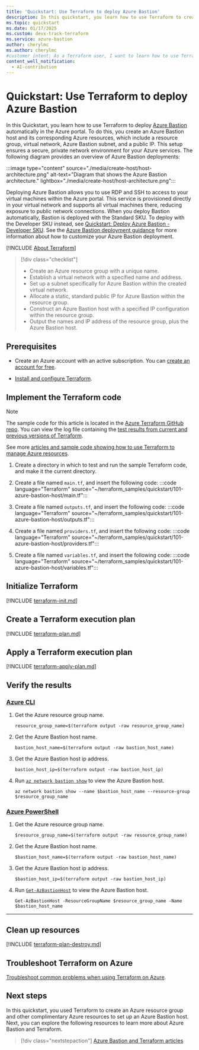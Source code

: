 ```yaml
---
title: 'Quickstart: Use Terraform to deploy Azure Bastion'
description: In this quickstart, you learn how to use Terraform to create Azure resources for an Azure Bastion deployment.'
ms.topic: quickstart
ms.date: 01/17/2025
ms.custom: devx-track-terraform
ms.service: azure-bastion
author: cherylmc
ms.author: cherylmc
#customer intent: As a Terraform user, I want to learn how to use Terraform to create Azure resources that set up Azure Bastion host. The Azure resources in an Azure Bastion deployment include an Azure resource group, a virtual network, an Azure Bastion subnet, a public IP, and an Azure Bastion host.
content_well_notification: 
  - AI-contribution
---
```


# Quickstart: Use Terraform to deploy Azure Bastion

In this Quickstart, you learn how to use Terraform to deploy [Azure Bastion](bastion-overview.md) automatically in the Azure portal. To do this, you create an Azure Bastion host and its corresponding Azure resources, which include a resource group, virtual network, Azure Bastion subnet, and a public IP. This setup ensures a secure, private network environment for your Azure services. The following diagram provides an overview of Azure Bastion deployments:

:::image type="content" source="./media/create-host/host-architecture.png" alt-text="Diagram that shows the Azure Bastion architecture." lightbox="./media/create-host/host-architecture.png":::

Deploying Azure Bastion allows you to use RDP and SSH to access to your virtual machines within the Azure portal. This service is provisioned directly in your virtual network and supports all virtual machines there, reducing exposure to public network connections. When you deploy Bastion automatically, Bastion is deployed with the Standard SKU. To deploy with the Developer SKU instead, see [Quickstart: Deploy Azure Bastion - Developer SKU](quickstart-developer-sku.md). See the [Azure Bastion deployment guidance](quickstart-host-portal.md) for more information about how to customize your Azure Bastion deployment.

[!INCLUDE [About Terraform](~/azure-dev-docs-pr/articles/terraform/includes/abstract.md)]

> [!div class="checklist"]
> * Create an Azure resource group with a unique name.
> * Establish a virtual network with a specified name and address.
> * Set up a subnet specifically for Azure Bastion within the created virtual network.
> * Allocate a static, standard public IP for Azure Bastion within the resource group.
> * Construct an Azure Bastion host with a specified IP configuration within the resource group.
> * Output the names and IP address of the resource group, plus the Azure Bastion host.

## Prerequisites

- Create an Azure account with an active subscription. You can [create an account for free](https://azure.microsoft.com/free/?WT.mc_id=A261C142F).

- [Install and configure Terraform](/azure/developer/terraform/quickstart-configure).

## Implement the Terraform code

> [!NOTE]
> The sample code for this article is located in the [Azure Terraform GitHub repo](https://github.com/Azure/terraform/tree/master/quickstart/101-azure-bastion-host). You can view the log file containing the [test results from current and previous versions of Terraform](https://github.com/Azure/terraform/tree/master/quickstart/101-azure-bastion-host/TestRecord.md).
> 
> See more [articles and sample code showing how to use Terraform to manage Azure resources](/azure/terraform).

1. Create a directory in which to test and run the sample Terraform code, and make it the current directory.

1. Create a file named `main.tf`, and insert the following code:
    :::code language="Terraform" source="~/terraform_samples/quickstart/101-azure-bastion-host/main.tf":::

1. Create a file named `outputs.tf`, and insert the following code:
    :::code language="Terraform" source="~/terraform_samples/quickstart/101-azure-bastion-host/outputs.tf":::

1. Create a file named `providers.tf`, and insert the following code:
    :::code language="Terraform" source="~/terraform_samples/quickstart/101-azure-bastion-host/providers.tf":::

1. Create a file named `variables.tf`, and insert the following code:
    :::code language="Terraform" source="~/terraform_samples/quickstart/101-azure-bastion-host/variables.tf":::

## Initialize Terraform

[!INCLUDE [terraform-init.md](~/azure-dev-docs-pr/articles/terraform/includes/terraform-init.md)]

## Create a Terraform execution plan

[!INCLUDE [terraform-plan.md](~/azure-dev-docs-pr/articles/terraform/includes/terraform-plan.md)]

## Apply a Terraform execution plan

[!INCLUDE [terraform-apply-plan.md](~/azure-dev-docs-pr/articles/terraform/includes/terraform-apply-plan.md)]

## Verify the results

### [Azure CLI](#tab/azure-cli)

1. Get the Azure resource group name.

    ```console
    resource_group_name=$(terraform output -raw resource_group_name)
    ```

1. Get the Azure Bastion host name.

    ```console
    bastion_host_name=$(terraform output -raw bastion_host_name)
    ```

1. Get the Azure Bastion host ip address.

    ```console
    bastion_host_ip=$(terraform output -raw bastion_host_ip)
    ```

1. Run [`az network bastion show`](/cli/azure/network/bastion#az-network-bastion-show) to view the Azure Bastion host.

    ```azurecli
    az network bastion show --name $bastion_host_name --resource-group $resource_group_name
    ```

### [Azure PowerShell](#tab/azure-powershell)

1. Get the Azure resource group name.

    ```console
    $resource_group_name=$(terraform output -raw resource_group_name)
    ```

1. Get the Azure Bastion host name.

    ```console
    $bastion_host_name=$(terraform output -raw bastion_host_name)
    ```

1. Get the Azure Bastion host ip address.

    ```console
    $bastion_host_ip=$(terraform output -raw bastion_host_ip)
    ```

1. Run [`Get-AzBastionHost`](/powershell/module/az.network/get-azbastion) to view the Azure Bastion host.

    ```azurepowershell
    Get-AzBastionHost -ResourceGroupName $resource_group_name -Name $bastion_host_name
    ```

---

## Clean up resources

[!INCLUDE [terraform-plan-destroy.md](~/azure-dev-docs-pr/articles/terraform/includes/terraform-plan-destroy.md)]

## Troubleshoot Terraform on Azure

[Troubleshoot common problems when using Terraform on Azure](/azure/developer/terraform/troubleshoot).

## Next steps

In this quickstart, you used Terraform to create an Azure resource group and other complimentary Azure resources to set up an Azure Bastion host. Next, you can explore the following resources to learn more about Azure Bastion and Terraform.

> [!div class="nextstepaction"]
> [Azure Bastion and Terraform articles](/search/?terms=Azure%20bastion%20host%20and%20terraform)
